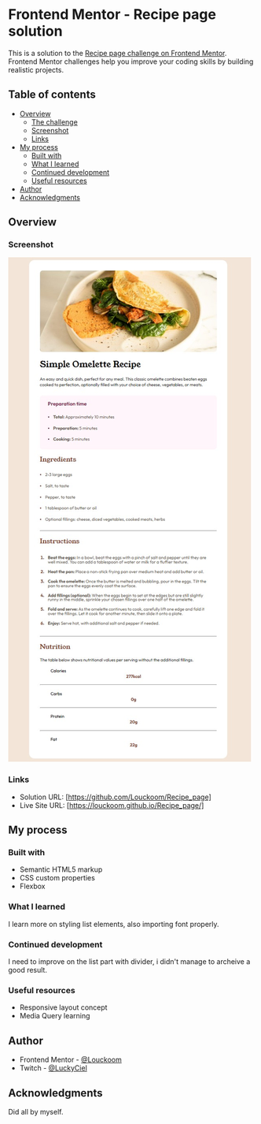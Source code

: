 # Frontend Mentor - Recipe page solution

This is a solution to the [Recipe page challenge on Frontend Mentor](https://www.frontendmentor.io/challenges/recipe-page-KiTsR8QQKm). Frontend Mentor challenges help you improve your coding skills by building realistic projects. 

## Table of contents

- [Overview](#overview)
  - [The challenge](#the-challenge)
  - [Screenshot](#screenshot)
  - [Links](#links)
- [My process](#my-process)
  - [Built with](#built-with)
  - [What I learned](#what-i-learned)
  - [Continued development](#continued-development)
  - [Useful resources](#useful-resources)
- [Author](#author)
- [Acknowledgments](#acknowledgments)

## Overview

### Screenshot

![](assets/images/Screenshot.jpg)

### Links

- Solution URL: [https://github.com/Louckoom/Recipe_page]
- Live Site URL: [https://louckoom.github.io/Recipe_page/]
## My process

### Built with

- Semantic HTML5 markup
- CSS custom properties
- Flexbox

### What I learned

I learn more on styling list elements, also importing font properly.

### Continued development

I need to improve on the list part with divider, i didn't manage to archeive a good result. 

### Useful resources

- Responsive layout concept
- Media Query learning

## Author

- Frontend Mentor - [@Louckoom](https://www.frontendmentor.io/profile/Louckoom)
- Twitch - [@LuckyCiel](https://www.twitch.tv/luckyciel)

## Acknowledgments

Did all by myself.
